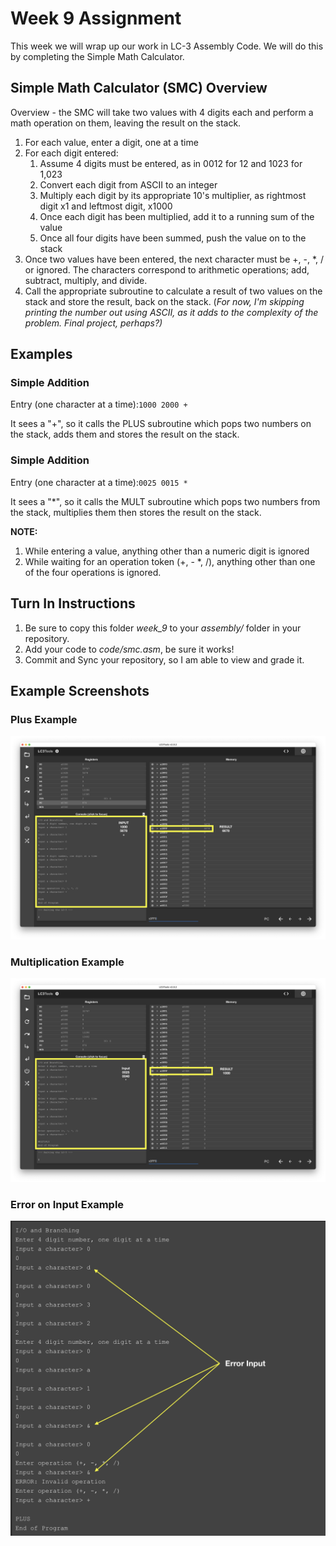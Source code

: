 # Week 9 Assignment
This week we will wrap up our work in LC-3 Assembly Code. We will do this by completing the Simple Math Calculator.

## Simple Math Calculator (SMC) Overview
Overview - the SMC will take two values with 4 digits each and perform a math operation on them, leaving the result on the stack.
1. For each value, enter a digit, one at a time
1. For each digit entered:
    1. Assume 4 digits must be entered, as in 0012 for 12 and 1023 for 1,023
    2. Convert each digit from ASCII to an integer
    3. Multiply each digit by its appropriate 10's multiplier, as rightmost digit x1 and leftmost digit, x1000
    4. Once each digit has been multiplied, add it to a running sum of the value
    5. Once all four digits have been summed, push the value on to the stack
2. Once two values have been entered, the next character must be +, -, *, / or ignored. The characters correspond to arithmetic operations; add, subtract, multiply, and divide. 
3. Call the appropriate subroutine to calculate a result of two values on the stack and store the result, back on the stack. (*For now, I'm skipping printing the number out using ASCII, as it adds to the complexity of the problem. Final project, perhaps?)*

## Examples
### Simple Addition
Entry (one character at a time):```1000 2000 +```

It sees a "+", so it calls the PLUS subroutine which pops two numbers on the stack, adds them and stores the result on the stack. 

### Simple Addition
Entry (one character at a time):```0025 0015 *```

It sees a "*", so it calls the MULT subroutine which pops two numbers from the stack, multiplies them then stores the result on the stack. 

**NOTE:**
1) While entering a value, anything other than a numeric digit is ignored
2) While waiting for an operation token (+, - *, /), anything other than one of the four operations is ignored.

## Turn In Instructions
1. Be sure to copy this folder *week_9* to your *assembly/* folder in your repository.
2. Add your code to *code/smc.asm*, be sure it works!
3. Commit and Sync your repository, so I am able to view and grade it.

## Example Screenshots

### Plus Example

![](../../static/smc_plus.png)

### Multiplication Example

![](../../static/smc_mult.png)

### Error on Input Example

![](../../static/smc_bad.png)